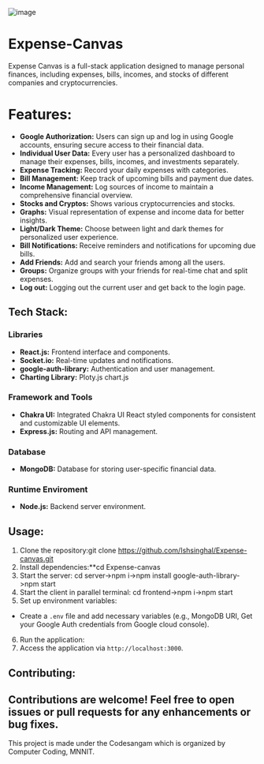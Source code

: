 ![image](https://github.com/Ishsinghal/Expense-canvas/assets/125037000/9aeca793-4543-412b-bc4f-6873f5539d3b)﻿ 
# Expense-Canvas
Expense Canvas is a full-stack application designed to manage personal finances, including expenses, bills, incomes, and stocks of different companies and cryptocurrencies.
# Features:

- **Google Authorization:** Users can sign up and log in using Google accounts, ensuring secure access to their financial data.
- **Individual User Data:** Every user has a personalized dashboard to manage their expenses, bills, incomes, and investments separately.
- **Expense Tracking:** Record your daily expenses with categories.
- **Bill Management:** Keep track of upcoming bills and payment due dates.
- **Income Management:** Log sources of income to maintain a comprehensive financial overview.
- **Stocks and Cryptos:** Shows various cryptocurrencies and stocks.
- **Graphs:** Visual representation of expense and income data for better insights.
- **Light/Dark Theme:** Choose between light and dark themes for personalized user experience.
- **Bill Notifications:** Receive reminders and notifications for upcoming due bills.
- **Add Friends:** Add and search your friends among all the users.
- **Groups:** Organize groups with your friends for real-time chat and split expenses.
- **Log out:** Logging out the current user and get back to the login page.

## Tech Stack:
### Libraries
- **React.js:** Frontend interface and components.
- **Socket.io:** Real-time updates and notifications.
- **google-auth-library:** Authentication and user management.
- **Charting Library:** Ploty.js chart.js
### Framework and Tools
  - **Chakra UI:** Integrated Chakra UI React styled components for consistent and customizable UI elements.
  - **Express.js:** Routing and API management.

### Database
- **MongoDB:** Database for storing user-specific financial data.
### Runtime Enviroment
- **Node.js:** Backend server environment.
## Usage:

1. Clone the repository:git clone https://github.com/Ishsinghal/Expense-canvas.git
2. Install dependencies:**cd Expense-canvas
3. Start the server: cd server->npm i->npm install google-auth-library->npm start
4. Start the client in parallel terminal: cd frontend->npm i->npm start
5. Set up environment variables:
-  Create a `.env` file and add necessary variables (e.g., MongoDB URI, Get your Google Auth credentials from Google cloud console).
6. Run the application:
7. Access the application via `http://localhost:3000`.

## Contributing:

Contributions are welcome! Feel free to open issues or pull requests for any enhancements or bug fixes.
- 
This project is made under the Codesangam which is organized by Computer Coding, MNNIT.



